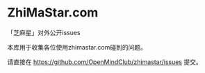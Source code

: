 # ZhiMaStar.com
「芝麻星」对外公开issues

本库用于收集各位使用zhimastar.com碰到的问题。

请直接在 https://github.com/OpenMindClub/zhimastar/issues 提交。

